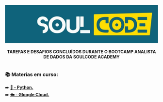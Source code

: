 <div align="center">
<img src="\Imagens\soulcodeacademy_cover.jpg">
</div> </br>

<div align="center">
<b> TAREFAS E DESAFIOS CONCLUÍDOS DURANTE O BOOTCAMP ANALISTA DE DADOS DA SOULCODE ACADEMY </b>
</div>

#

<h3> 📚 Materias em curso: </h3>
➡️ <a href = "Python"> <b> 🐍 - Python. </a> </b> </br>
➡️ <a href = "GoogleCloud"> <b> ☁️ - Gloogle Cloud. </a> </b> </br>

